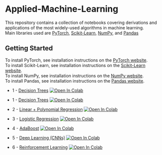 # Applied-Machine-Learning
This repository contains a collection of notebooks covering derivations and applications of the most widely-used algorithms in machine learning.  
Main libraries used are [PyTorch](https://github.com/pytorch/pytorch), [Scikit-Learn](https://github.com/scikit-learn/scikit-learn), [NumPy](https://github.com/numpy/numpy), and [Pandas](https://github.com/pandas-dev/pandas)

## Getting Started
To install PyTorch, see installation instructions on the [PyTorch website](pytorch.org).  
To install Scikit-Learn, see installation instructions on the [Scikit-Learn website](scikit-learn.org).  
To install NumPy, see installation instructions on the [NumPy website](numpy.org).  
To install Pandas, see installation instructions on the [Pandas website](pandas.pydata.org).  

* 1 - [Decision Trees](https://github.com/roynwu/Applied-Machine-Learning/blob/master/1.%20Decision%20Trees/notebook/decision_tree.ipynb) [![Open In Colab](https://colab.research.google.com/assets/colab-badge.svg)](https://colab.research.google.com/drive/1ifxNBdChd_8kqgWBxx9IEgce0afeEMMg?usp=sharing)

* 1 - [Decision Trees](https://github.com/roynwu/Applied-Machine-Learning/blob/master/1.%20Decision%20Trees/notebook/decision_tree.ipynb) [![Open In Colab](https://colab.research.google.com/assets/colab-badge.svg)](https://colab.research.google.com/drive/1ifxNBdChd_8kqgWBxx9IEgce0afeEMMg?usp=sharing)

* 2 - [Linear + Polynomial Regression](https://github.com/roynwu/Applied-Machine-Learning/blob/master/2.%20Linear%20%2B%20Polynomal%20Regression/notebook/linear%2Bpoly_regression.ipynb) [![Open In Colab](https://colab.research.google.com/assets/colab-badge.svg)](https://colab.research.google.com/drive/1aIYae6nJXeQlOmgZYpI700C2fGZUmMIg?usp=sharing)

* 3 - [Logistic Regression](https://github.com/roynwu/Applied-Machine-Learning/blob/master/3.%20Logistic%20Regression/notebook/logistic_regression.ipynb) [![Open In Colab](https://colab.research.google.com/assets/colab-badge.svg)](https://colab.research.google.com/drive/1T4Fk8J47EXLyJ4bHCR9OQGndrX2uYsy2?usp=sharing)

* 4 - [AdaBoost](https://github.com/roynwu/Applied-Machine-Learning/blob/master/4.%20Adaboost/notebook/boosted.ipynb) [![Open In Colab](https://colab.research.google.com/assets/colab-badge.svg)](https://colab.research.google.com/drive/1lJFy_A9Y69_vNTe1hubvhiUCNfcOL9U7?usp=sharing)

* 5 - [Deep Learning (CNNs)](https://github.com/roynwu/Applied-Machine-Learning/blob/master/5.%20Deep%20Learning%20(CNNs)/noteboook/cnn_classification.ipynb) [![Open In Colab](https://colab.research.google.com/assets/colab-badge.svg)](https://colab.research.google.com/drive/1tPsoSiJMf33XWYHnFogkJk3H7WDS8G7T?usp=sharing)

* 6 - [Reinforcement Learning](https://github.com/roynwu/Applied-Machine-Learning/blob/master/6.%20Reinforcement%20Learning/notebook/mountain_car.ipynb) [![Open In Colab](https://colab.research.google.com/assets/colab-badge.svg)](https://colab.research.google.com/drive/1iSQZtyBd7bSMSRamHups4tkLPawmCcOJ?usp=sharing)
